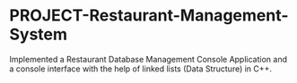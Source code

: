 # PROJECT-Restaurant-Management-System
Implemented a Restaurant Database Management Console Application and a console interface with the help of linked lists (Data Structure) in C++.
